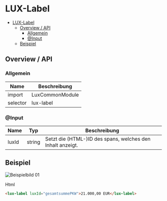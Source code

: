 # LUX-Label

- [LUX-Label](#lux-label)
  - [Overview / API](#overview--api)
    - [Allgemein](#allgemein)
    - [@Input](#input)
  - [Beispiel](#beispiel)

## Overview / API

### Allgemein

| Name     | Beschreibung    |
| -------- | --------------- |
| import   | LuxCommonModule |
| selector | lux-label       |

### @Input

| Name  | Typ    | Beschreibung                                               |
| ----- | ------ | ---------------------------------------------------------- |
| luxId | string | Setzt die (HTML-)ID des spans, welches den Inhalt anzeigt. |

## Beispiel

![Beispielbild 01](https://raw.githubusercontent.com/wiki/IHK-GfI/lux-components/Versions/v18/lux‐label-v18-img-01.png)

Html

```html
<lux-label luxId="gesamtsummePKW">21.000,00 EUR</lux-label>
```
